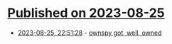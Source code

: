 # [Published on 2023-08-25](index.md)

* [2023-08-25, 22:51:28](https://lobste.rs/s/pzslm9/ownspy_got_well_owned) - [ownspy got, well, owned](https://maia.crimew.gay/posts/fuckstalkerware-3/)

